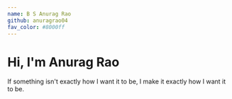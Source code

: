 ```yaml
---
name: B S Anurag Rao
github: anuragrao04
fav_color: #8000ff
---
```


# Hi, I'm Anurag Rao
If something isn't exactly how I want it to be, I make it exactly how I want it to be.
